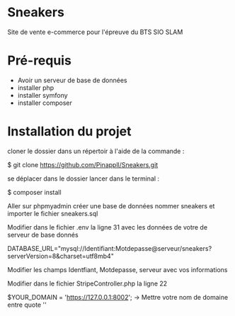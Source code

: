# Sneakers
Site de vente e-commerce pour l'épreuve du BTS SIO SLAM
# Pré-requis
- Avoir un serveur de base de données
- installer php
- installer symfony
- installer composer
# Installation du projet
cloner le dossier dans un répertoir à l'aide de la commande :

  $ git clone https://github.com/Pinappll/Sneakers.git

se déplacer dans le dossier lancer dans le terminal :

  $ composer install 

Aller sur phpmyadmin créer une base de données nommer sneakers et importer le fichier sneakers.sql

Modifier dans le fichier .env la ligne 31 avec les données de votre de serveur de base donnés

  DATABASE_URL="mysql://Identifiant:Motdepasse@serveur/sneakers?serverVersion=8&charset=utf8mb4"

Modifier les champs Identfiant, Motdepasse, serveur avec vos informations

Modifier dans le fichier StripeController.php la ligne 22

  $YOUR_DOMAIN = 'https://127.0.0.1:8002'; -> Mettre votre nom de domaine entre quote ''









